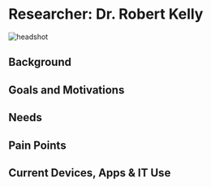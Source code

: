 # Researcher:  Dr. Robert Kelly
![headshot](/img/Robert-researcher-hrvi.jpg "Academic Researcher")


## Background
  

## Goals and Motivations   


## Needs
  


## Pain Points



## Current Devices, Apps & IT Use 
